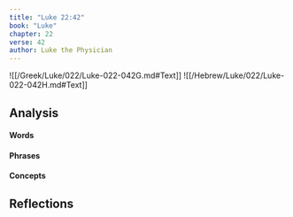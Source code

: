 ```yaml
---
title: "Luke 22:42"
book: "Luke"
chapter: 22
verse: 42
author: Luke the Physician
---
```

![[/Greek/Luke/022/Luke-022-042G.md#Text]]
![[/Hebrew/Luke/022/Luke-022-042H.md#Text]]

## Analysis

#### Words

#### Phrases

#### Concepts

## Reflections
